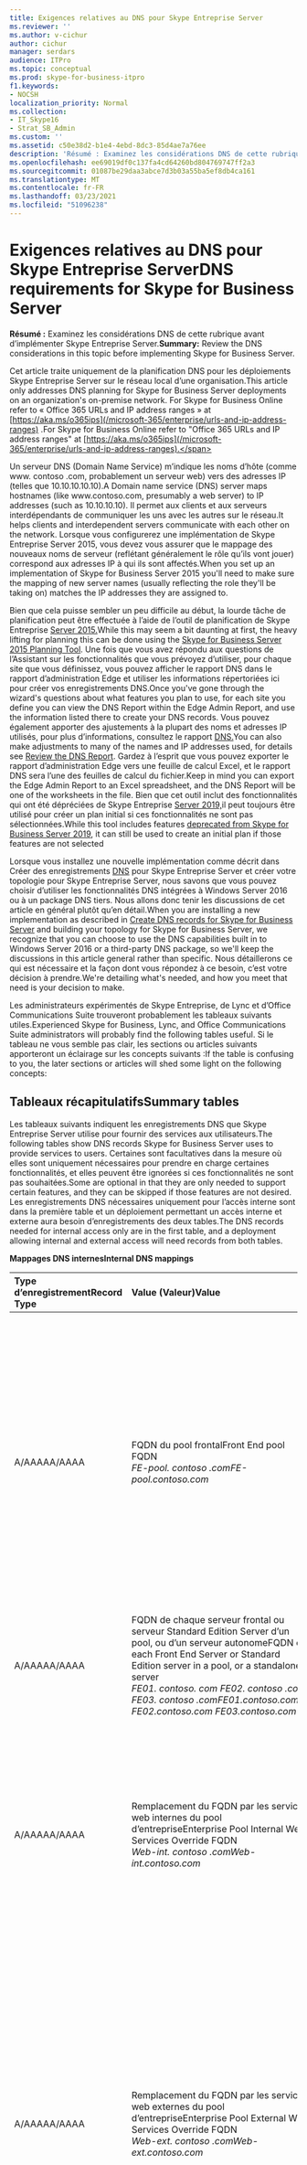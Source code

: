 ```yaml
---
title: Exigences relatives au DNS pour Skype Entreprise Server
ms.reviewer: ''
ms.author: v-cichur
author: cichur
manager: serdars
audience: ITPro
ms.topic: conceptual
ms.prod: skype-for-business-itpro
f1.keywords:
- NOCSH
localization_priority: Normal
ms.collection:
- IT_Skype16
- Strat_SB_Admin
ms.custom: ''
ms.assetid: c50e38d2-b1e4-4ebd-8dc3-85d4ae7a76ee
description: 'Résumé : Examinez les considérations DNS de cette rubrique avant d’implémenter Skype Entreprise Server.'
ms.openlocfilehash: ee69019df0c137fa4cd64260bd804769747ff2a3
ms.sourcegitcommit: 01087be29daa3abce7d3b03a55ba5ef8db4ca161
ms.translationtype: MT
ms.contentlocale: fr-FR
ms.lasthandoff: 03/23/2021
ms.locfileid: "51096238"
---
```

# <a name="dns-requirements-for-skype-for-business-server"></a><span data-ttu-id="bc864-103">Exigences relatives au DNS pour Skype Entreprise Server</span><span class="sxs-lookup"><span data-stu-id="bc864-103">DNS requirements for Skype for Business Server</span></span>

<span data-ttu-id="bc864-104">**Résumé :** Examinez les considérations DNS de cette rubrique avant d’implémenter Skype Entreprise Server.</span><span class="sxs-lookup"><span data-stu-id="bc864-104">**Summary:** Review the DNS considerations in this topic before implementing Skype for Business Server.</span></span>

<span data-ttu-id="bc864-105">Cet article traite uniquement de la planification DNS pour les déploiements Skype Entreprise Server sur le réseau local d’une organisation.</span><span class="sxs-lookup"><span data-stu-id="bc864-105">This article only addresses DNS planning for Skype for Business Server deployments on an organization's on-premise network.</span></span> <span data-ttu-id="bc864-106">For Skype for Business Online refer to « Office 365 URLs and IP address ranges » at [https://aka.ms/o365ips](/microsoft-365/enterprise/urls-and-ip-address-ranges) .</span><span class="sxs-lookup"><span data-stu-id="bc864-106">For Skype for Business Online refer to "Office 365 URLs and IP address ranges" at [https://aka.ms/o365ips](/microsoft-365/enterprise/urls-and-ip-address-ranges).</span></span>

<span data-ttu-id="bc864-107">Un serveur DNS (Domain Name Service) m’indique les noms d’hôte (comme www. <span></span> contoso .com, probablement un serveur web) vers des <span></span> adresses IP (telles que 10.10.10.10.10).</span><span class="sxs-lookup"><span data-stu-id="bc864-107">A Domain name service (DNS) server maps hostnames (like www.<span></span>contoso<span></span>.com, presumably a web server) to IP addresses (such as 10.10.10.10).</span></span> <span data-ttu-id="bc864-108">Il permet aux clients et aux serveurs interdépendants de communiquer les uns avec les autres sur le réseau.</span><span class="sxs-lookup"><span data-stu-id="bc864-108">It helps clients and interdependent servers communicate with each other on the network.</span></span> <span data-ttu-id="bc864-109">Lorsque vous configurerez une implémentation de Skype Entreprise Server 2015, vous devez vous assurer que le mappage des nouveaux noms de serveur (reflétant généralement le rôle qu’ils vont jouer) correspond aux adresses IP à qui ils sont affectés.</span><span class="sxs-lookup"><span data-stu-id="bc864-109">When you set up an implementation of Skype for Business Server 2015 you'll need to make sure the mapping of new server names (usually reflecting the role they'll be taking on) matches the IP addresses they are assigned to.</span></span>

<span data-ttu-id="bc864-110">Bien que cela puisse sembler un peu difficile au début, la lourde tâche de planification peut être effectuée à l’aide de l’outil de planification de Skype Entreprise [Server 2015.](https://www.microsoft.com/download/details.aspx?id=50357)</span><span class="sxs-lookup"><span data-stu-id="bc864-110">While this may seem a bit daunting at first, the heavy lifting for planning this can be done using the [Skype for Business Server 2015 Planning Tool](https://www.microsoft.com/download/details.aspx?id=50357).</span></span> <span data-ttu-id="bc864-111">Une fois que vous avez répondu aux questions de l’Assistant sur les fonctionnalités que vous prévoyez d’utiliser, pour chaque site que vous définissez, vous pouvez afficher le rapport DNS dans le rapport d’administration Edge et utiliser les informations répertoriées ici pour créer vos enregistrements DNS.</span><span class="sxs-lookup"><span data-stu-id="bc864-111">Once you've gone through the wizard's questions about what features you plan to use, for each site you define you can view the DNS Report within the Edge Admin Report, and use the information listed there to create your DNS records.</span></span> <span data-ttu-id="bc864-112">Vous pouvez également apporter des ajustements à la plupart des noms et adresses IP utilisés, pour plus d’informations, consultez le rapport [DNS.](../../management-tools/planning-tool/review-the-administrator-reports.md#DNS_Report)</span><span class="sxs-lookup"><span data-stu-id="bc864-112">You can also make adjustments to many of the names and IP addresses used, for details see [Review the DNS Report](../../management-tools/planning-tool/review-the-administrator-reports.md#DNS_Report).</span></span> <span data-ttu-id="bc864-113">Gardez à l’esprit que vous pouvez exporter le rapport d’administration Edge vers une feuille de calcul Excel, et le rapport DNS sera l’une des feuilles de calcul du fichier.</span><span class="sxs-lookup"><span data-stu-id="bc864-113">Keep in mind you can export the Edge Admin Report to an Excel spreadsheet, and the DNS Report will be one of the worksheets in the file.</span></span> <span data-ttu-id="bc864-114">Bien que cet outil inclut des fonctionnalités qui ont été dépréciées de Skype Entreprise [Server 2019,](../../../SfBServer2019/deprecated.md)il peut toujours être utilisé pour créer un plan initial si ces fonctionnalités ne sont pas sélectionnées.</span><span class="sxs-lookup"><span data-stu-id="bc864-114">While this tool includes features [deprecated from Skype for Business Server 2019](../../../SfBServer2019/deprecated.md), it can still be used to create an initial plan if those features are not selected</span></span>

<span data-ttu-id="bc864-115">Lorsque vous installez une nouvelle implémentation comme décrit dans Créer des enregistrements [DNS](../../deploy/install/create-dns-records.md) pour Skype Entreprise Server et créer votre topologie pour Skype Entreprise Server, nous savons que vous pouvez choisir d’utiliser les fonctionnalités DNS intégrées à Windows Server 2016 ou à un package DNS tiers. Nous allons donc tenir les discussions de cet article en général plutôt qu’en détail.</span><span class="sxs-lookup"><span data-stu-id="bc864-115">When you are installing a new implementation as described in [Create DNS records for Skype for Business Server](../../deploy/install/create-dns-records.md) and building your topology for Skype for Business Server, we recognize that you can choose to use the DNS capabilities built in to Windows Server 2016 or a third-party DNS package, so we'll keep the discussions in this article general rather than specific.</span></span> <span data-ttu-id="bc864-116">Nous détaillerons ce qui est nécessaire et la façon dont vous répondez à ce besoin, c’est votre décision à prendre.</span><span class="sxs-lookup"><span data-stu-id="bc864-116">We're detailing what's needed, and how you meet that need is your decision to make.</span></span>

<span data-ttu-id="bc864-117">Les administrateurs expérimentés de Skype Entreprise, de Lync et d’Office Communications Suite trouveront probablement les tableaux suivants utiles.</span><span class="sxs-lookup"><span data-stu-id="bc864-117">Experienced Skype for Business, Lync, and Office Communications Suite administrators will probably find the following tables useful.</span></span> <span data-ttu-id="bc864-118">Si le tableau ne vous semble pas clair, les sections ou articles suivants apporteront un éclairage sur les concepts suivants :</span><span class="sxs-lookup"><span data-stu-id="bc864-118">If the table is confusing to you, the later sections or articles will shed some light on the following concepts:</span></span>

## <a name="summary-tables"></a><span data-ttu-id="bc864-119">Tableaux récapitulatifs</span><span class="sxs-lookup"><span data-stu-id="bc864-119">Summary tables</span></span>
<span data-ttu-id="bc864-120"><a name="BK_Summary"> </a></span><span class="sxs-lookup"><span data-stu-id="bc864-120"><a name="BK_Summary"> </a></span></span>

<span data-ttu-id="bc864-121">Les tableaux suivants indiquent les enregistrements DNS que Skype Entreprise Server utilise pour fournir des services aux utilisateurs.</span><span class="sxs-lookup"><span data-stu-id="bc864-121">The following tables show DNS records Skype for Business Server uses to provide services to users.</span></span> <span data-ttu-id="bc864-122">Certaines sont facultatives dans la mesure où elles sont uniquement nécessaires pour prendre en charge certaines fonctionnalités, et elles peuvent être ignorées si ces fonctionnalités ne sont pas souhaitées.</span><span class="sxs-lookup"><span data-stu-id="bc864-122">Some are optional in that they are only needed to support certain features, and they can be skipped if those features are not desired.</span></span> <span data-ttu-id="bc864-123">Les enregistrements DNS nécessaires uniquement pour l’accès interne sont dans la première table et un déploiement permettant un accès interne et externe aura besoin d’enregistrements des deux tables.</span><span class="sxs-lookup"><span data-stu-id="bc864-123">The DNS records needed for internal access only are in the first table, and a deployment allowing internal and external access will need records from both tables.</span></span>

<span data-ttu-id="bc864-124">**Mappages DNS internes**</span><span class="sxs-lookup"><span data-stu-id="bc864-124">**Internal DNS mappings**</span></span>

|<span data-ttu-id="bc864-125">Type d’enregistrement</span><span class="sxs-lookup"><span data-stu-id="bc864-125">Record Type</span></span>|<span data-ttu-id="bc864-126">Value (Valeur)</span><span class="sxs-lookup"><span data-stu-id="bc864-126">Value</span></span>|<span data-ttu-id="bc864-127">Résolu en</span><span class="sxs-lookup"><span data-stu-id="bc864-127">Resolves to</span></span>|<span data-ttu-id="bc864-128">Objectif</span><span class="sxs-lookup"><span data-stu-id="bc864-128">Purpose</span></span>|<span data-ttu-id="bc864-129">Obligatoire</span><span class="sxs-lookup"><span data-stu-id="bc864-129">Required</span></span>|
|:-----|:-----|:-----|:-----|:-----|
|<span data-ttu-id="bc864-130">A/AAAA</span><span class="sxs-lookup"><span data-stu-id="bc864-130">A/AAAA</span></span>   |<span data-ttu-id="bc864-131">FQDN du pool frontal</span><span class="sxs-lookup"><span data-stu-id="bc864-131">Front End pool FQDN</span></span>  <br/> <span data-ttu-id="bc864-132">*FE-pool. <span></span> contoso <span></span> .com*</span><span class="sxs-lookup"><span data-stu-id="bc864-132">*FE-pool.<span></span>contoso<span></span>.com*</span></span>   |<span data-ttu-id="bc864-133">Adresses IP du serveur de pool frontal</span><span class="sxs-lookup"><span data-stu-id="bc864-133">Front End pool server IP addresses</span></span>  <br/>  <span data-ttu-id="bc864-134">DNS LB vers *192.168.21.122 192.168.21.123 192.168.21.124*</span><span class="sxs-lookup"><span data-stu-id="bc864-134">DNS LB to *192.168.21.122 192.168.21.123 192.168.21.124*</span></span>   |<span data-ttu-id="bc864-135">Équilibrage de charge DNS des pools frontaux.</span><span class="sxs-lookup"><span data-stu-id="bc864-135">DNS Load Balancing of Front End Pools.</span></span> <span data-ttu-id="bc864-136">Mapp le nom du pool frontal à un ensemble d’adresses IP.</span><span class="sxs-lookup"><span data-stu-id="bc864-136">Maps the Front End pool name to a set of IP addresses.</span></span>  <br/> <span data-ttu-id="bc864-137">Voir [Déploiement de l’équilibrage de charge DNS sur les pools frontaux et les pools directeurs](load-balancing.md#BK_FE_Dir)</span><span class="sxs-lookup"><span data-stu-id="bc864-137">See [Deploying DNS Load Balancing on Front End Pools and Director Pools](load-balancing.md#BK_FE_Dir)</span></span>  |<span data-ttu-id="bc864-138">v</span><span class="sxs-lookup"><span data-stu-id="bc864-138">Y</span></span>   |
|<span data-ttu-id="bc864-139">A/AAAA</span><span class="sxs-lookup"><span data-stu-id="bc864-139">A/AAAA</span></span>   | <span data-ttu-id="bc864-140">FQDN de chaque serveur frontal ou serveur Standard Edition Server d’un pool, ou d’un serveur autonome</span><span class="sxs-lookup"><span data-stu-id="bc864-140">FQDN of each Front End Server or Standard Edition server in a pool, or a standalone server</span></span> <br/>  <span data-ttu-id="bc864-141">*FE01. <span></span> contoso. <span></span> com FE02. <span></span> contoso <span></span> .com FE03. <span></span> contoso <span></span> .com*</span><span class="sxs-lookup"><span data-stu-id="bc864-141">*FE01.<span></span>contoso.<span></span>com FE02.<span></span>contoso<span></span>.com FE03.<span></span>contoso<span></span>.com*</span></span>   |<span data-ttu-id="bc864-142">ADRESSE IP correspondante de chaque serveur</span><span class="sxs-lookup"><span data-stu-id="bc864-142">Corresponding IP of each server</span></span>  <br/> <span data-ttu-id="bc864-143">*192.168.21.122 192.168.21.123 192.168.21.124*</span><span class="sxs-lookup"><span data-stu-id="bc864-143">*192.168.21.122 192.168.21.123 192.168.21.124*</span></span>   |<span data-ttu-id="bc864-144">Mapp le nom du serveur à son adresse IP.</span><span class="sxs-lookup"><span data-stu-id="bc864-144">Maps the server name to its IP address.</span></span>   |<span data-ttu-id="bc864-145">v</span><span class="sxs-lookup"><span data-stu-id="bc864-145">Y</span></span>   |
|<span data-ttu-id="bc864-146">A/AAAA</span><span class="sxs-lookup"><span data-stu-id="bc864-146">A/AAAA</span></span>   |<span data-ttu-id="bc864-147">Remplacement du FQDN par les services web internes du pool d’entreprise</span><span class="sxs-lookup"><span data-stu-id="bc864-147">Enterprise Pool Internal Web Services Override FQDN</span></span>  <br/> <span data-ttu-id="bc864-148">*Web-int. <span></span> contoso <span></span> .com*</span><span class="sxs-lookup"><span data-stu-id="bc864-148">*Web-int.<span></span>contoso<span></span>.com*</span></span>   |<span data-ttu-id="bc864-149">Adresse VIP HLB pour les services web internes du serveur frontal</span><span class="sxs-lookup"><span data-stu-id="bc864-149">HLB VIP for Front End Server Internal Web Services</span></span>  <br/> <span data-ttu-id="bc864-150">*192.168.21.120*</span><span class="sxs-lookup"><span data-stu-id="bc864-150">*192.168.21.120*</span></span>   |<span data-ttu-id="bc864-151">Requis pour activer le trafic web client à serveur, tel que le téléchargement de Skype Entreprise Web App.</span><span class="sxs-lookup"><span data-stu-id="bc864-151">Required to enable client to server web traffic, such as downloading the Skype for Business Web App.</span></span> <span data-ttu-id="bc864-152">Également requis pour les clients mobiles.</span><span class="sxs-lookup"><span data-stu-id="bc864-152">Also required for Mobile clients.</span></span>   |<span data-ttu-id="bc864-153">v</span><span class="sxs-lookup"><span data-stu-id="bc864-153">Y</span></span>   |
|<span data-ttu-id="bc864-154">A/AAAA</span><span class="sxs-lookup"><span data-stu-id="bc864-154">A/AAAA</span></span>   |<span data-ttu-id="bc864-155">Remplacement du FQDN par les services web externes du pool d’entreprise</span><span class="sxs-lookup"><span data-stu-id="bc864-155">Enterprise Pool External Web Services Override FQDN</span></span>  <br/> <span data-ttu-id="bc864-156">*Web-ext. <span></span> contoso <span></span> .com*</span><span class="sxs-lookup"><span data-stu-id="bc864-156">*Web-ext.<span></span>contoso<span></span>.com*</span></span>   |<span data-ttu-id="bc864-157">Adresse VIP HLB pour les services web externes de serveur frontal</span><span class="sxs-lookup"><span data-stu-id="bc864-157">HLB VIP for Front End Server External Web Services</span></span>  <br/><span data-ttu-id="bc864-158">*68.123.56.90*</span><span class="sxs-lookup"><span data-stu-id="bc864-158">*68.123.56.90*</span></span>   |<span data-ttu-id="bc864-159">Requis pour activer le trafic web client à serveur, tel que le téléchargement de Skype Entreprise Web App.</span><span class="sxs-lookup"><span data-stu-id="bc864-159">Required to enable client to server web traffic, such as downloading the Skype for Business Web App.</span></span> <span data-ttu-id="bc864-160">Obligatoire si les clients mobiles résolvent le DNS en interne.</span><span class="sxs-lookup"><span data-stu-id="bc864-160">Required if mobile clients will resolve DNS internally.</span></span> <span data-ttu-id="bc864-161">Peut résoudre en adresse IP de proxy inverse DMZ ou IP Internet.</span><span class="sxs-lookup"><span data-stu-id="bc864-161">Can resolve to DMZ Reverse Proxy IP or Internet IP.</span></span>   ||
|<span data-ttu-id="bc864-162">A/AAAA</span><span class="sxs-lookup"><span data-stu-id="bc864-162">A/AAAA</span></span>   | <span data-ttu-id="bc864-163">Nom de SQL serveur principal</span><span class="sxs-lookup"><span data-stu-id="bc864-163">Back End Server SQL server FQDN</span></span> <br/> <span data-ttu-id="bc864-164">*SQL1. <span></span> contoso <span></span> .com*</span><span class="sxs-lookup"><span data-stu-id="bc864-164">*SQL1.<span></span>contoso<span></span>.com*</span></span>   |<span data-ttu-id="bc864-165">adresse IP du serveur</span><span class="sxs-lookup"><span data-stu-id="bc864-165">server IP address</span></span>  <br/> <span data-ttu-id="bc864-166">*192.168.11.90*</span><span class="sxs-lookup"><span data-stu-id="bc864-166">*192.168.11.90*</span></span>   |<span data-ttu-id="bc864-167">Maps the server name for a back-end SQL server working with the Front End pool to its IP address</span><span class="sxs-lookup"><span data-stu-id="bc864-167">Maps the server name for a back-end SQL server working with the Front End pool to its IP address</span></span>   ||
|<span data-ttu-id="bc864-168">A/AAAA</span><span class="sxs-lookup"><span data-stu-id="bc864-168">A/AAAA</span></span>   |<span data-ttu-id="bc864-169">Nom de SQL serveur miroir principal</span><span class="sxs-lookup"><span data-stu-id="bc864-169">Back End Server Mirror SQL server FQDN</span></span>  <br/> <span data-ttu-id="bc864-170">*SQL2. <span></span> contoso <span></span> .com*</span><span class="sxs-lookup"><span data-stu-id="bc864-170">*SQL2.<span></span>contoso<span></span>.com*</span></span>   |<span data-ttu-id="bc864-171">adresse IP du serveur</span><span class="sxs-lookup"><span data-stu-id="bc864-171">server IP address</span></span>  <br/> <span data-ttu-id="bc864-172">*192.168.11.91*</span><span class="sxs-lookup"><span data-stu-id="bc864-172">*192.168.11.91*</span></span>   |<span data-ttu-id="bc864-173">Maps the server name for a back-end SQL mirror server working with the Front End pool to its IP address</span><span class="sxs-lookup"><span data-stu-id="bc864-173">Maps the server name for a back-end SQL mirror server working with the Front End pool to its IP address</span></span>   ||
|<span data-ttu-id="bc864-174">A/AAAA</span><span class="sxs-lookup"><span data-stu-id="bc864-174">A/AAAA</span></span>   |<span data-ttu-id="bc864-175">FQDN du pool directeur</span><span class="sxs-lookup"><span data-stu-id="bc864-175">Director pool FQDN</span></span>  <br/><span data-ttu-id="bc864-176">**Remarque :** Non applicable lors de l’utilisation d’un serveur directeur autonome</span><span class="sxs-lookup"><span data-stu-id="bc864-176">**Note:** Not applicable when using a standalone Director server</span></span> <br/> <span data-ttu-id="bc864-177">*DirPool. <span></span> contoso <span></span> .com*</span><span class="sxs-lookup"><span data-stu-id="bc864-177">*DirPool.<span></span>contoso<span></span>.com*</span></span>   |<span data-ttu-id="bc864-178">Adresses IP du pool directeur</span><span class="sxs-lookup"><span data-stu-id="bc864-178">Director pool IP addresses</span></span>  <br/> <span data-ttu-id="bc864-179">DNS LB vers *192.168.21.132, 192.168.21.133, 192.168.21.134*</span><span class="sxs-lookup"><span data-stu-id="bc864-179">DNS LB to *192.168.21.132, 192.168.21.133, 192.168.21.134*</span></span>   |<span data-ttu-id="bc864-180">Équilibrage de charge DNS des serveurs du pool directeur.</span><span class="sxs-lookup"><span data-stu-id="bc864-180">DNS load balancing of Director Pool servers.</span></span> <span data-ttu-id="bc864-181">Cartes du nom du pool directeur sur une adresse IP. Voir Déploiement de l’équilibrage de charge [DNS](load-balancing.md#BK_FE_Dir) sur les pools frontaux et les pools directeurs</span><span class="sxs-lookup"><span data-stu-id="bc864-181">Maps the pool name for the Director pool to an IP address, see [Deploying DNS Load Balancing on Front End Pools and Director Pools](load-balancing.md#BK_FE_Dir)</span></span> <br/> <span data-ttu-id="bc864-182">Un directeur peut authentifier un utilisateur et est facultatif.</span><span class="sxs-lookup"><span data-stu-id="bc864-182">A Director can authenticate a user and is optional.</span></span>   ||
|<span data-ttu-id="bc864-183">A/AAAA</span><span class="sxs-lookup"><span data-stu-id="bc864-183">A/AAAA</span></span>   |<span data-ttu-id="bc864-184">FQDN directeur</span><span class="sxs-lookup"><span data-stu-id="bc864-184">Director FQDN</span></span>   |<span data-ttu-id="bc864-185">Adresse IP du serveur de chaque serveur directeur</span><span class="sxs-lookup"><span data-stu-id="bc864-185">Server IP address of each Director server</span></span>   |<span data-ttu-id="bc864-186">Cartes du nom du pool pour le directeur sur une adresse IP. Voir Déploiement de l’équilibrage de charge [DNS](load-balancing.md#BK_FE_Dir) sur les pools frontaux et les pools directeurs</span><span class="sxs-lookup"><span data-stu-id="bc864-186">Maps the pool name for the Director to an IP address, see [Deploying DNS Load Balancing on Front End Pools and Director Pools](load-balancing.md#BK_FE_Dir)</span></span>  ||
|<span data-ttu-id="bc864-187">A/AAAA</span><span class="sxs-lookup"><span data-stu-id="bc864-187">A/AAAA</span></span>   |<span data-ttu-id="bc864-188">FQDN du pool de serveurs de médiation</span><span class="sxs-lookup"><span data-stu-id="bc864-188">Mediation Server pool FQDN</span></span>   |<span data-ttu-id="bc864-189">Adresses IP du pool</span><span class="sxs-lookup"><span data-stu-id="bc864-189">Pool IP addresses</span></span>   |<span data-ttu-id="bc864-190">Le rôle serveur de médiation est facultatif.</span><span class="sxs-lookup"><span data-stu-id="bc864-190">The Mediation Server role is optional.</span></span> <span data-ttu-id="bc864-191">Vous pouvez co-localiser les services fournis par un serveur de médiation vers le serveur frontal ou le pool.</span><span class="sxs-lookup"><span data-stu-id="bc864-191">You can co-locate the services provided by a mediation server to the Front End server or pool.</span></span> <span data-ttu-id="bc864-192">Voir [l’utilisation de l’équilibrage de charge DNS sur les pools de serveurs de médiation](load-balancing.md#BK_Mediation)</span><span class="sxs-lookup"><span data-stu-id="bc864-192">See [Using DNS Load Balancing on Mediation Server Pools](load-balancing.md#BK_Mediation)</span></span>  ||
|<span data-ttu-id="bc864-193">A/AAAA</span><span class="sxs-lookup"><span data-stu-id="bc864-193">A/AAAA</span></span>   |<span data-ttu-id="bc864-194">FQDN du serveur de médiation</span><span class="sxs-lookup"><span data-stu-id="bc864-194">Mediation Server FQDN</span></span>   |<span data-ttu-id="bc864-195">Adresse IP du serveur</span><span class="sxs-lookup"><span data-stu-id="bc864-195">Server IP address</span></span>   |<span data-ttu-id="bc864-196">Vous pouvez co-localiser les services fournis par un serveur de médiation vers le serveur frontal ou le pool.</span><span class="sxs-lookup"><span data-stu-id="bc864-196">You can co-locate the services provided by a mediation server to the Front End server or pool.</span></span> <span data-ttu-id="bc864-197">Voir [l’utilisation de l’équilibrage de charge DNS sur les pools de serveurs de médiation](load-balancing.md#BK_Mediation)</span><span class="sxs-lookup"><span data-stu-id="bc864-197">See [Using DNS Load Balancing on Mediation Server Pools](load-balancing.md#BK_Mediation)</span></span>  ||
|<span data-ttu-id="bc864-198">A/AAAA</span><span class="sxs-lookup"><span data-stu-id="bc864-198">A/AAAA</span></span>   |<span data-ttu-id="bc864-199">FQDN du serveur de conversation permanente</span><span class="sxs-lookup"><span data-stu-id="bc864-199">Persistent Chat Server FQDN</span></span>   |<span data-ttu-id="bc864-200">Adresse IP du serveur de conversation permanente</span><span class="sxs-lookup"><span data-stu-id="bc864-200">Persistent Chat Server IP address</span></span>   |<span data-ttu-id="bc864-201">Un serveur de conversation permanente est requis pour la fonctionnalité de conversation permanente et est autrement facultatif.</span><span class="sxs-lookup"><span data-stu-id="bc864-201">A Persistent Chat server is required for the Persistent Chat feature and is otherwise optional.</span></span>   ||
|<span data-ttu-id="bc864-202">A/AAAA</span><span class="sxs-lookup"><span data-stu-id="bc864-202">A/AAAA</span></span>   |<span data-ttu-id="bc864-203">lyncdiscoverinternal.*\<sipdomain\>*</span><span class="sxs-lookup"><span data-stu-id="bc864-203">lyncdiscoverinternal.*\<sipdomain\>*</span></span> <br/> <span data-ttu-id="bc864-204">lyncdiscoverinternal. *<span></span> contoso <span></span> .com*</span><span class="sxs-lookup"><span data-stu-id="bc864-204">lyncdiscoverinternal.*<span></span>contoso<span></span>.com*</span></span>   |<span data-ttu-id="bc864-205">ADRESSE IP du pool frontal HLB ou adresse IP du directeur</span><span class="sxs-lookup"><span data-stu-id="bc864-205">HLB Front End pool VIP or Director IP</span></span>  <br/>  <span data-ttu-id="bc864-206">192.168.21.121</span><span class="sxs-lookup"><span data-stu-id="bc864-206">192.168.21.121</span></span>  |<span data-ttu-id="bc864-207">Service de découverte automatique1 interne, requis pour la prise en charge de la mobilité.</span><span class="sxs-lookup"><span data-stu-id="bc864-207">Internal AutoDiscover Service1, required for Mobility support.</span></span> <span data-ttu-id="bc864-208">Si le DNS interne est utilisé pour résoudre les appareils mobiles, il doit pointer vers l’adresse IP externe ou l’adresse IP ip DMZ.</span><span class="sxs-lookup"><span data-stu-id="bc864-208">If internal DNS is used to resolve for mobile devices, it should point to the external IP, or DMZ VIP.</span></span>  <br/> <span data-ttu-id="bc864-209">Pour les services Web, nous avons besoin d’un hLB sur le pool frontal, car HTTPS ne peut pas tirer parti du DNS.</span><span class="sxs-lookup"><span data-stu-id="bc864-209">For Web services we require HLB on the Front End pool as HTTPS can't leverage DNS.</span></span> <span data-ttu-id="bc864-210">Dans le cas d’un pool frontal ou d’un pool directeur, cette solution doit être résolue en adresse IP ip principale ou normale pour un serveur Standard Edition Server ou un serveur directeur autonome.</span><span class="sxs-lookup"><span data-stu-id="bc864-210">For Front End pool or Director pool this should resolves to an HLB VIP, or a regular IP for a Standard edition server or a Standalone Director server.</span></span>   |<span data-ttu-id="bc864-211">v</span><span class="sxs-lookup"><span data-stu-id="bc864-211">Y</span></span>   |
|<span data-ttu-id="bc864-212">CNAME</span><span class="sxs-lookup"><span data-stu-id="bc864-212">CNAME</span></span>   |<span data-ttu-id="bc864-213">lyncdiscoverinternal.*\<sipdomain\>*</span><span class="sxs-lookup"><span data-stu-id="bc864-213">lyncdiscoverinternal.*\<sipdomain\>*</span></span> <br/> <span data-ttu-id="bc864-214">lyncdiscoverinternal.</span><span class="sxs-lookup"><span data-stu-id="bc864-214">lyncdiscoverinternal.</span></span> <span data-ttu-id="bc864-215">*<span></span>contoso <span></span> .com*</span><span class="sxs-lookup"><span data-stu-id="bc864-215">*<span></span>contoso<span></span>.com*</span></span>   |<span data-ttu-id="bc864-216">FQDN du pool FE HLB ou FQDN directeur</span><span class="sxs-lookup"><span data-stu-id="bc864-216">HLB FE Pool FQDN or Director FQDN</span></span>  <br/> <span data-ttu-id="bc864-217">Web-int. <span></span> contoso <span></span> .com</span><span class="sxs-lookup"><span data-stu-id="bc864-217">Web-int.<span></span>contoso<span></span>.com</span></span>   |<span data-ttu-id="bc864-218">Service de découverte automatique interne1</span><span class="sxs-lookup"><span data-stu-id="bc864-218">Internal AutoDiscover Service1</span></span> <br/> <span data-ttu-id="bc864-219">Vous pouvez l’implémenter en tant qu’enregistrement CNAME au lieu d’un enregistrement A si vous le souhaitez.</span><span class="sxs-lookup"><span data-stu-id="bc864-219">You can implement this as a CNAME instead of an A record if desired.</span></span>   ||
|<span data-ttu-id="bc864-220">A/AAAA</span><span class="sxs-lookup"><span data-stu-id="bc864-220">A/AAAA</span></span>   |<span data-ttu-id="bc864-221">sip.*\<sipdomain\>*</span><span class="sxs-lookup"><span data-stu-id="bc864-221">sip.*\<sipdomain\>*</span></span> <br/> <span data-ttu-id="bc864-222">sip. *<span></span> contoso <span></span> .com*</span><span class="sxs-lookup"><span data-stu-id="bc864-222">sip.*<span></span>contoso<span></span>.com*</span></span>  |<span data-ttu-id="bc864-223">Adresses IP du serveur de pool frontal (ou à une adresse IP de directeur)</span><span class="sxs-lookup"><span data-stu-id="bc864-223">Front End pool server IP addresses (or to a each Director IP address)</span></span>  <br/>  <span data-ttu-id="bc864-224">DNS LB vers *192.168.21.122 192.168.21.123 192.168.21.124*</span><span class="sxs-lookup"><span data-stu-id="bc864-224">DNS LB to *192.168.21.122 192.168.21.123 192.168.21.124*</span></span>   |<span data-ttu-id="bc864-225">Requis pour la configuration automatique, voir [la walkthrough of Skype for Business clients locating services](../../plan-your-deployment/edge-server-deployments/advanced-edge-server-dns.md#WalkthroughOfSkype)</span><span class="sxs-lookup"><span data-stu-id="bc864-225">Required for automatic configuration, see [Walkthrough of Skype for Business clients locating services](../../plan-your-deployment/edge-server-deployments/advanced-edge-server-dns.md#WalkthroughOfSkype)</span></span> <br/> <span data-ttu-id="bc864-226">Enregistrement ou enregistrement pointant vers les serveurs du pool frontal ou les serveurs directeurs sur le réseau interne, ou le service Edge d’accès lorsque le client est externe</span><span class="sxs-lookup"><span data-stu-id="bc864-226">A record or records pointing to the Front End pool servers or Director servers on the internal network, or the Access Edge service when the client is external</span></span>   |<span data-ttu-id="bc864-227">&#x2777;</span><span class="sxs-lookup"><span data-stu-id="bc864-227">&#x2777;</span></span>  |
|<span data-ttu-id="bc864-228">A/AAAA</span><span class="sxs-lookup"><span data-stu-id="bc864-228">A/AAAA</span></span>   |<span data-ttu-id="bc864-229">ucupdates-r2.*\<sipdomain\>*</span><span class="sxs-lookup"><span data-stu-id="bc864-229">ucupdates-r2.*\<sipdomain\>*</span></span> <br/> <span data-ttu-id="bc864-230">ucupdates-r2. *<span></span> contoso <span></span> .com*</span><span class="sxs-lookup"><span data-stu-id="bc864-230">ucupdates-r2.*<span></span>contoso<span></span>.com*</span></span>  |<span data-ttu-id="bc864-231">ADRESSE IP hLB FE Pool VIP ou HLB du pool directeur ou SE/Director Server</span><span class="sxs-lookup"><span data-stu-id="bc864-231">HLB FE Pool VIP Or Director Pool HLB VIP , or SE/Director Server IP</span></span>  <br/>  <span data-ttu-id="bc864-232">192.168.21.121</span><span class="sxs-lookup"><span data-stu-id="bc864-232">192.168.21.121</span></span>  |<span data-ttu-id="bc864-233">Le déploiement de cet enregistrement est facultatif &#x2778;</span><span class="sxs-lookup"><span data-stu-id="bc864-233">Deploying this record is optional &#x2778;</span></span>  ||
|<span data-ttu-id="bc864-234">SRV</span><span class="sxs-lookup"><span data-stu-id="bc864-234">SRV</span></span>   |<span data-ttu-id="bc864-235">\_sipinternaltls. \_ tcp.*\<sipdomain\>*</span><span class="sxs-lookup"><span data-stu-id="bc864-235">\_sipinternaltls.\_tcp.*\<sipdomain\>*</span></span> <br/><span data-ttu-id="bc864-236">Port 5061</span><span class="sxs-lookup"><span data-stu-id="bc864-236">Port 5061</span></span> <br/><span data-ttu-id="bc864-237">\_sipinternaltls. \_ tcp. *<span></span> contoso <span></span> .com*</span><span class="sxs-lookup"><span data-stu-id="bc864-237">\_sipinternaltls.\_tcp.*<span></span>contoso<span></span>.com*</span></span> <br/><span data-ttu-id="bc864-238">Port 5061</span><span class="sxs-lookup"><span data-stu-id="bc864-238">Port 5061</span></span>  |<span data-ttu-id="bc864-239">FQDN du pool frontal</span><span class="sxs-lookup"><span data-stu-id="bc864-239">Front End pool FQDN</span></span>  <br/><span data-ttu-id="bc864-240">*FE-Pool. <span></span> contoso <span></span> .com*</span><span class="sxs-lookup"><span data-stu-id="bc864-240">*FE-Pool.<span></span>contoso<span></span>.com*</span></span>  |<span data-ttu-id="bc864-241">Active la authentification automatique de l’utilisateur interne 1 vers le serveur frontal/pool ou le serveur/pool SE qui authentifier et redirige les demandes de client pour la signature.</span><span class="sxs-lookup"><span data-stu-id="bc864-241">Enables Internal user automatic sign-in 1 to the Front End server/pool or SE server/pool that authenticates and redirects client requests for sign-in.</span></span>  |<span data-ttu-id="bc864-242">&#x2777;</span><span class="sxs-lookup"><span data-stu-id="bc864-242">&#x2777;</span></span> |
|<span data-ttu-id="bc864-243">A/AAAA</span><span class="sxs-lookup"><span data-stu-id="bc864-243">A/AAAA</span></span> |<span data-ttu-id="bc864-244">sipinternal.*\<sipdomain\>*</span><span class="sxs-lookup"><span data-stu-id="bc864-244">sipinternal.*\<sipdomain\>*</span></span> <br/><span data-ttu-id="bc864-245">sipinternal. <span></span> *contoso <span></span> .com*</span><span class="sxs-lookup"><span data-stu-id="bc864-245">sipinternal.<span></span>*contoso<span></span>.com*</span></span>  |<span data-ttu-id="bc864-246">FQDN du pool frontal</span><span class="sxs-lookup"><span data-stu-id="bc864-246">Front End pool FQDN</span></span>  <br/><span data-ttu-id="bc864-247">_FE-Pool. <span></span> contoso <span></span> .com_</span><span class="sxs-lookup"><span data-stu-id="bc864-247">_FE-Pool.<span></span>contoso<span></span>.com_</span></span>  |<span data-ttu-id="bc864-248">Accès des utilisateurs &#x2776;</span><span class="sxs-lookup"><span data-stu-id="bc864-248">Internal user access &#x2776;</span></span>  |<span data-ttu-id="bc864-249">&#x2777;</span><span class="sxs-lookup"><span data-stu-id="bc864-249">&#x2777;</span></span>  |
|<span data-ttu-id="bc864-250">SRV</span><span class="sxs-lookup"><span data-stu-id="bc864-250">SRV</span></span>   | <span data-ttu-id="bc864-251">\_ntp. \_ udp.*\<sipdomain\>*</span><span class="sxs-lookup"><span data-stu-id="bc864-251">\_ntp.\_udp.*\<sipdomain\>*</span></span> <br/> <span data-ttu-id="bc864-252">\_ntp. \_ udp. <span></span> *contoso <span></span> .com*</span><span class="sxs-lookup"><span data-stu-id="bc864-252">\_ntp.\_udp.<span></span>*contoso<span></span>.com*</span></span>  |<span data-ttu-id="bc864-253">TimeServer FQDN</span><span class="sxs-lookup"><span data-stu-id="bc864-253">TimeServer FQDN</span></span>  <br/> <span data-ttu-id="bc864-254">north-america.pool.ntp.org</span><span class="sxs-lookup"><span data-stu-id="bc864-254">north-america.pool.ntp.org</span></span>   |<span data-ttu-id="bc864-255">Source NTP requise pour les appareils Lync Phone Edition</span><span class="sxs-lookup"><span data-stu-id="bc864-255">NTP source required for Lync Phone Edition devices</span></span>   |<span data-ttu-id="bc864-256">Cela est nécessaire pour prendre en charge les combinés de bureau.</span><span class="sxs-lookup"><span data-stu-id="bc864-256">This is required to support desktop handsets.</span></span>   |
|<span data-ttu-id="bc864-257">SRV</span><span class="sxs-lookup"><span data-stu-id="bc864-257">SRV</span></span>   |<span data-ttu-id="bc864-258">\_sipfederationtls. \_ tcp.*\<sipdomain\>*</span><span class="sxs-lookup"><span data-stu-id="bc864-258">\_sipfederationtls.\_tcp.*\<sipdomain\>*</span></span> <br/><span data-ttu-id="bc864-259">\_sipfederationtls. \_ tcp. <span></span> *contoso <span></span> .com*</span><span class="sxs-lookup"><span data-stu-id="bc864-259">\_sipfederationtls.\_tcp.<span></span>*contoso<span></span>.com*</span></span>  | <span data-ttu-id="bc864-260">FQDN du service Edge d’accès</span><span class="sxs-lookup"><span data-stu-id="bc864-260">Access Edge service FQDN</span></span> <br/> <span data-ttu-id="bc864-261">EdgePool-int. <span></span> *contoso <span></span> .com*</span><span class="sxs-lookup"><span data-stu-id="bc864-261">EdgePool-int.<span></span>*contoso<span></span>.com*</span></span>  |<span data-ttu-id="bc864-262">Créez un enregistrement SRV pour chaque domaine SIP qui possède des clients IOS ou Windows Phone Mobile.</span><span class="sxs-lookup"><span data-stu-id="bc864-262">Create one SRV record for each SIP domain that has IOS or Windows phone Mobile clients.</span></span>   |<span data-ttu-id="bc864-263">Prise en charge du client mobile</span><span class="sxs-lookup"><span data-stu-id="bc864-263">For Mobile client support</span></span>   |
|<span data-ttu-id="bc864-264">A/AAAA</span><span class="sxs-lookup"><span data-stu-id="bc864-264">A/AAAA</span></span>   |<span data-ttu-id="bc864-265">URL d’administration</span><span class="sxs-lookup"><span data-stu-id="bc864-265">admin URL</span></span>  <br/><span data-ttu-id="bc864-266">*Web-int. <span></span> contoso <span></span> .com*</span><span class="sxs-lookup"><span data-stu-id="bc864-266">*Web-int.<span></span>contoso<span></span>.com*</span></span>  |<span data-ttu-id="bc864-267">HLB FE Pool VIP</span><span class="sxs-lookup"><span data-stu-id="bc864-267">HLB FE Pool VIP</span></span>  <br/> <span data-ttu-id="bc864-268">192.168.21.121</span><span class="sxs-lookup"><span data-stu-id="bc864-268">192.168.21.121</span></span>   |<span data-ttu-id="bc864-269">Panneau de contrôle Skype Entreprise Server, voir [URL simples](dns.md#BK_Simple)</span><span class="sxs-lookup"><span data-stu-id="bc864-269">Skype for Business Server Control Panel, see [Simple URLs](dns.md#BK_Simple)</span></span>  ||
|<span data-ttu-id="bc864-270">A/AAAA</span><span class="sxs-lookup"><span data-stu-id="bc864-270">A/AAAA</span></span>   |<span data-ttu-id="bc864-271">URL de réunion</span><span class="sxs-lookup"><span data-stu-id="bc864-271">meet URL</span></span>  <br/><span data-ttu-id="bc864-272">*Web-int. <span></span> contoso <span></span> .com*</span><span class="sxs-lookup"><span data-stu-id="bc864-272">*Web-int.<span></span>contoso<span></span>.com*</span></span>  |<span data-ttu-id="bc864-273">HLB FE Pool VIP</span><span class="sxs-lookup"><span data-stu-id="bc864-273">HLB FE Pool VIP</span></span>  <br/> <span data-ttu-id="bc864-274">192.168.21.121</span><span class="sxs-lookup"><span data-stu-id="bc864-274">192.168.21.121</span></span>   |<span data-ttu-id="bc864-275">Réunions en ligne, voir [URL simples](dns.md#BK_Simple)</span><span class="sxs-lookup"><span data-stu-id="bc864-275">Online meetings, see [Simple URLs](dns.md#BK_Simple)</span></span>  ||
|<span data-ttu-id="bc864-276">A/AAAA</span><span class="sxs-lookup"><span data-stu-id="bc864-276">A/AAAA</span></span>   |<span data-ttu-id="bc864-277">URL de connexion</span><span class="sxs-lookup"><span data-stu-id="bc864-277">dial-in URL</span></span>  <br/><span data-ttu-id="bc864-278">*Web-int. <span></span> contoso <span></span> .com*</span><span class="sxs-lookup"><span data-stu-id="bc864-278">*Web-int.<span></span>contoso<span></span>.com*</span></span>  |<span data-ttu-id="bc864-279">HLB FE Pool VIP</span><span class="sxs-lookup"><span data-stu-id="bc864-279">HLB FE Pool VIP</span></span>  <br/> <span data-ttu-id="bc864-280">192.168.21.121</span><span class="sxs-lookup"><span data-stu-id="bc864-280">192.168.21.121</span></span>   |<span data-ttu-id="bc864-281">Conférence rendez-vous, voir [URL simples](dns.md#BK_Simple)</span><span class="sxs-lookup"><span data-stu-id="bc864-281">Dial-in conferencing, see [Simple URLs](dns.md#BK_Simple)</span></span>  ||
|<span data-ttu-id="bc864-282">A/AAAA</span><span class="sxs-lookup"><span data-stu-id="bc864-282">A/AAAA</span></span>   |<span data-ttu-id="bc864-283">FQDN des services web internes</span><span class="sxs-lookup"><span data-stu-id="bc864-283">internal Web Services FQDN</span></span>  <br/><span data-ttu-id="bc864-284">*Web-int. <span></span> contoso <span></span> .com*</span><span class="sxs-lookup"><span data-stu-id="bc864-284">*Web-int.<span></span>contoso<span></span>.com*</span></span>  |<span data-ttu-id="bc864-285">HLB FE Pool VIP</span><span class="sxs-lookup"><span data-stu-id="bc864-285">HLB FE Pool VIP</span></span>  <br/> <span data-ttu-id="bc864-286">192.168.21.121</span><span class="sxs-lookup"><span data-stu-id="bc864-286">192.168.21.121</span></span>   |<span data-ttu-id="bc864-287">Service Web Skype Entreprise utilisé par Skype Entreprise Web App</span><span class="sxs-lookup"><span data-stu-id="bc864-287">Skype for Business Web Service used by Skype for Business Web App</span></span>   ||
|<span data-ttu-id="bc864-288">A/AAAA</span><span class="sxs-lookup"><span data-stu-id="bc864-288">A/AAAA</span></span>   |<span data-ttu-id="bc864-289">Office Web Apps Server pool FQDN</span><span class="sxs-lookup"><span data-stu-id="bc864-289">Office Web Apps Server pool FQDN</span></span>  <br/> <span data-ttu-id="bc864-290">OWA. <span></span> contoso <span></span> .com</span><span class="sxs-lookup"><span data-stu-id="bc864-290">OWA.<span></span>contoso<span></span>.com</span></span>   | <span data-ttu-id="bc864-291">Adresse IP ip du pool Office Web Apps Server</span><span class="sxs-lookup"><span data-stu-id="bc864-291">Office Web Apps Server pool VIP address</span></span> <br/> <span data-ttu-id="bc864-292">192.168.1.5</span><span class="sxs-lookup"><span data-stu-id="bc864-292">192.168.1.5</span></span>   |<span data-ttu-id="bc864-293">Définit le nom de pool du pool Office Web Apps Server</span><span class="sxs-lookup"><span data-stu-id="bc864-293">Defines the Office Web Apps Server pool FQDN</span></span>   ||
|<span data-ttu-id="bc864-294">A/AAAA</span><span class="sxs-lookup"><span data-stu-id="bc864-294">A/AAAA</span></span>   | <span data-ttu-id="bc864-295">FQDN web interne</span><span class="sxs-lookup"><span data-stu-id="bc864-295">Internal Web FQDN</span></span> <br/> <span data-ttu-id="bc864-296">Web-int. <span></span> contoso <span></span> .com</span><span class="sxs-lookup"><span data-stu-id="bc864-296">Web-int.<span></span>contoso<span></span>.com</span></span>   | <span data-ttu-id="bc864-297">Adresse IP ip du pool frontal</span><span class="sxs-lookup"><span data-stu-id="bc864-297">Front End pool VIP address</span></span> <br/> <span data-ttu-id="bc864-298">192.168.21.121</span><span class="sxs-lookup"><span data-stu-id="bc864-298">192.168.21.121</span></span>   |<span data-ttu-id="bc864-299">Définit le FQDN web interne utilisé par Skype Entreprise Web App</span><span class="sxs-lookup"><span data-stu-id="bc864-299">Defines the Internal Web FQDN used by Skype for Business Web App</span></span>  <br/> <span data-ttu-id="bc864-300">Si vous utilisez l’équilibrage de charge DNS sur ce pool, votre pool frontal et votre batterie de serveurs web internes ne peuvent pas avoir le même nom de groupe.</span><span class="sxs-lookup"><span data-stu-id="bc864-300">If you are using DNS load balancing on this pool, your Front End pool and internal web farm cannot have the same FQDN.</span></span>   ||

<span data-ttu-id="bc864-301">&#x2776; utilisé par un client pour découvrir le serveur frontal ou le pool frontal, et être authentifié et signé en tant qu’utilisateur.</span><span class="sxs-lookup"><span data-stu-id="bc864-301">&#x2776; Used by a client to discover the Front End Server or Front End pool, and be authenticated and signed in as a user.</span></span> <span data-ttu-id="bc864-302">Pour plus d’informations à ce sujet, vous pouvez vous trouver dans [la walkthrough of Skype for Business clients locating services](../../plan-your-deployment/edge-server-deployments/advanced-edge-server-dns.md#WalkthroughOfSkype).</span><span class="sxs-lookup"><span data-stu-id="bc864-302">More detail on this is in [Walkthrough of Skype for Business clients locating services](../../plan-your-deployment/edge-server-deployments/advanced-edge-server-dns.md#WalkthroughOfSkype).</span></span>

<span data-ttu-id="bc864-303">&#x2777; uniquement pour prendre en charge les clients hérités antérieurs à Lync 2013 et les combinés de bureau.</span><span class="sxs-lookup"><span data-stu-id="bc864-303">&#x2777; This is only required to support legacy clients prior to Lync 2013, and desktop handsets.</span></span>

<span data-ttu-id="bc864-304">&#x2778; Dans le cas où un périphérique de communications unifiées est allumé, mais qu’un utilisateur ne s’y est jamais connecté, l’enregistrement A permet à l’appareil de découvrir le serveur hébergeant le service Web de mise à jour des périphériques et d’obtenir des mises à jour.</span><span class="sxs-lookup"><span data-stu-id="bc864-304">&#x2778; In the situation where a Unified Communications device is turned on, but a user has never logged into the device, the A record allows the device to discover the server hosting Device Update Web service and obtain updates.</span></span> <span data-ttu-id="bc864-305">Les périphériques peuvent autrement se procurer ces informations via une mise en service de la bande entrante la première fois qu’un utilisateur se connecte.</span><span class="sxs-lookup"><span data-stu-id="bc864-305">Otherwise, devices obtain the server information though in-band provisioning the first time a user logs in.</span></span>

<span data-ttu-id="bc864-306">Le diagramme suivant montre un exemple qui inclut les enregistrements DNS internes et externes, ainsi que la plupart des enregistrements affichés dans les tableaux environnants :</span><span class="sxs-lookup"><span data-stu-id="bc864-306">The following diagram shows an example that includes both internal and external DNS records, and many of the records shown in the surrounding tables:</span></span>

<span data-ttu-id="bc864-307">**Diagramme réseau Edge utilisant des adresses IPv4 publiques**</span><span class="sxs-lookup"><span data-stu-id="bc864-307">**Edge network diagram using Public IPv4 addresses**</span></span>

![exemple de diagramme réseau DNS](../../media/2cc9546e-5560-4d95-8fe4-65a792a0e9c3.png)

<span data-ttu-id="bc864-309">**Mappages DNS de réseau de périmètre (interfaces internes et externes)**</span><span class="sxs-lookup"><span data-stu-id="bc864-309">**Perimeter network DNS mappings (both internal and external interfaces)**</span></span>

|<span data-ttu-id="bc864-310">Type d’enregistrement</span><span class="sxs-lookup"><span data-stu-id="bc864-310">Record Type</span></span>|<span data-ttu-id="bc864-311">Value (Valeur)</span><span class="sxs-lookup"><span data-stu-id="bc864-311">Value</span></span>|<span data-ttu-id="bc864-312">Résolu en</span><span class="sxs-lookup"><span data-stu-id="bc864-312">Resolves to</span></span>|<span data-ttu-id="bc864-313">Objectif</span><span class="sxs-lookup"><span data-stu-id="bc864-313">Purpose</span></span>|<span data-ttu-id="bc864-314">Obligatoire</span><span class="sxs-lookup"><span data-stu-id="bc864-314">Required</span></span>|
|:--- |:--- |:--- |:--- |:--- |
|<span data-ttu-id="bc864-315">A/AAAA</span><span class="sxs-lookup"><span data-stu-id="bc864-315">A/AAAA</span></span>   |<span data-ttu-id="bc864-316">FQDN du pool edge interne</span><span class="sxs-lookup"><span data-stu-id="bc864-316">Internal Edge pool FQDN</span></span>  <br/><span data-ttu-id="bc864-317">*EdgePool-int. <span></span> contoso <span></span> .com*</span><span class="sxs-lookup"><span data-stu-id="bc864-317">*EdgePool-int.<span></span>contoso<span></span>.com*</span></span>  |<span data-ttu-id="bc864-318">Adresses IP du pool edge côté interne</span><span class="sxs-lookup"><span data-stu-id="bc864-318">Internal-facing Edge pool IP addresses</span></span>  <br/> <span data-ttu-id="bc864-319">172.25.33.10, 172.25.33.11</span><span class="sxs-lookup"><span data-stu-id="bc864-319">172.25.33.10, 172.25.33.11</span></span>   |<span data-ttu-id="bc864-320">Adresses IP de l’interface interne du pool Edge consolidé</span><span class="sxs-lookup"><span data-stu-id="bc864-320">Consolidated Edge Pool internal interface IP Addresses</span></span>   |<span data-ttu-id="bc864-321">v</span><span class="sxs-lookup"><span data-stu-id="bc864-321">Y</span></span>   |
|<span data-ttu-id="bc864-322">A/AAAA</span><span class="sxs-lookup"><span data-stu-id="bc864-322">A/AAAA</span></span>   |<span data-ttu-id="bc864-323">FQDN du serveur Edge</span><span class="sxs-lookup"><span data-stu-id="bc864-323">Edge Server FQDN</span></span>  <br/><span data-ttu-id="bc864-324">*Cons-1. <span></span> contoso <span></span> .com*</span><span class="sxs-lookup"><span data-stu-id="bc864-324">*Cons-1.<span></span>contoso<span></span>.com*</span></span>  |<span data-ttu-id="bc864-325">Adresse IP du serveur interne pour un serveur dans le pool de serveurs Edge</span><span class="sxs-lookup"><span data-stu-id="bc864-325">Internal-facing server IP for a server in the Edge pool</span></span>  <br/> <span data-ttu-id="bc864-326">172.25.33.10</span><span class="sxs-lookup"><span data-stu-id="bc864-326">172.25.33.10</span></span>   |<span data-ttu-id="bc864-327">Créez un enregistrement pour chaque serveur du pool avec le FQDN du serveur pointant vers son adresse IP de nœud de serveur interne dans le pool. Consultez l’équilibrage de charge [DNS](load-balancing.md#BK_Edge)sur les pools de serveurs Edge.</span><span class="sxs-lookup"><span data-stu-id="bc864-327">Create a record for each server in the pool with the server FQDN pointing to its internal server node IP in the pool, see [DNS Load Balancing on Edge Server Pools](load-balancing.md#BK_Edge).</span></span>   |<span data-ttu-id="bc864-328">v</span><span class="sxs-lookup"><span data-stu-id="bc864-328">Y</span></span>   |
|<span data-ttu-id="bc864-329">A/AAAA</span><span class="sxs-lookup"><span data-stu-id="bc864-329">A/AAAA</span></span>   |<span data-ttu-id="bc864-330">FQDN du pool de services Edge d’accès</span><span class="sxs-lookup"><span data-stu-id="bc864-330">Access Edge service Pool FQDN</span></span>  <br/><span data-ttu-id="bc864-331">*Access1. <span></span> contoso <span></span> .com*</span><span class="sxs-lookup"><span data-stu-id="bc864-331">*Access1.<span></span>contoso<span></span>.com*</span></span>  |<span data-ttu-id="bc864-332">Adresses IP externes du pool de services Edge d’accès</span><span class="sxs-lookup"><span data-stu-id="bc864-332">Access Edge service Pool external IP addresses</span></span>  <br/> <span data-ttu-id="bc864-333">131.107.16.10, 131.107.16.11</span><span class="sxs-lookup"><span data-stu-id="bc864-333">131.107.16.10, 131.107.16.11</span></span>   |<span data-ttu-id="bc864-334">Le service Edge d’accès fournit un point de connexion unique sécurisé qui est utilisé pour le trafic SIP (Session Initiation Protocol) à la fois sortant et entrant.</span><span class="sxs-lookup"><span data-stu-id="bc864-334">The Access Edge service provides a single, trusted connection point for both outbound and inbound Session Initiation Protocol (SIP) traffic.</span></span>   |<span data-ttu-id="bc864-335">v</span><span class="sxs-lookup"><span data-stu-id="bc864-335">Y</span></span>   |
|<span data-ttu-id="bc864-336">A/AAAA</span><span class="sxs-lookup"><span data-stu-id="bc864-336">A/AAAA</span></span>   |<span data-ttu-id="bc864-337">FQDN du pool de services Edge de conférence web</span><span class="sxs-lookup"><span data-stu-id="bc864-337">Web Conferencing Edge service Pool FQDN</span></span>  <br/><span data-ttu-id="bc864-338">*Webcon1. <span></span> contoso <span></span> .com*</span><span class="sxs-lookup"><span data-stu-id="bc864-338">*Webcon1.<span></span>contoso<span></span>.com*</span></span>  |<span data-ttu-id="bc864-339">Adresses IP externes du service Edge de conférence web</span><span class="sxs-lookup"><span data-stu-id="bc864-339">Web Conferencing Edge service external IP addresses</span></span>  <br/> <span data-ttu-id="bc864-340">131.107.16.90, 131.107.16.91</span><span class="sxs-lookup"><span data-stu-id="bc864-340">131.107.16.90, 131.107.16.91</span></span>   |<span data-ttu-id="bc864-341">Le service Edge de conférence web permet aux utilisateurs externes de participer à des réunions hébergées sur votre environnement Skype Entreprise Server interne.</span><span class="sxs-lookup"><span data-stu-id="bc864-341">The Web Conferencing Edge service enables external users to join meetings that are hosted on your internal Skype for Business Server environment.</span></span>   |<span data-ttu-id="bc864-342">v</span><span class="sxs-lookup"><span data-stu-id="bc864-342">Y</span></span>   |
|<span data-ttu-id="bc864-343">A/AAAA</span><span class="sxs-lookup"><span data-stu-id="bc864-343">A/AAAA</span></span>   |<span data-ttu-id="bc864-344">*av.\<sip-domain\>*</span><span class="sxs-lookup"><span data-stu-id="bc864-344">*av.\<sip-domain\>*</span></span> <span data-ttu-id="bc864-345">Nom de domaine complet du pool</span><span class="sxs-lookup"><span data-stu-id="bc864-345">Pool FQDN</span></span> <br/><span data-ttu-id="bc864-346">*AV1. <span></span> contoso <span></span> .com*</span><span class="sxs-lookup"><span data-stu-id="bc864-346">*AV1.<span></span>contoso<span></span>.com*</span></span>  |<span data-ttu-id="bc864-347">Adresses IP externes edge A/V</span><span class="sxs-lookup"><span data-stu-id="bc864-347">A/V Edge external IP addresses</span></span>  <br/> <span data-ttu-id="bc864-348">131.107.16.170, 131.107.16.171</span><span class="sxs-lookup"><span data-stu-id="bc864-348">131.107.16.170, 131.107.16.171</span></span>   |<span data-ttu-id="bc864-349">Le service Edge A/V met l’audio, la vidéo, le partage d’application et le transfert de fichiers à la disposition des utilisateurs externes.</span><span class="sxs-lookup"><span data-stu-id="bc864-349">The A/V Edge service makes audio, video, application sharing and file transfer available to external users.</span></span>   |<span data-ttu-id="bc864-350">v</span><span class="sxs-lookup"><span data-stu-id="bc864-350">Y</span></span>   |
|<span data-ttu-id="bc864-351">CNAME</span><span class="sxs-lookup"><span data-stu-id="bc864-351">CNAME</span></span>   |<span data-ttu-id="bc864-352">sip.*\<sipdomain\>*</span><span class="sxs-lookup"><span data-stu-id="bc864-352">sip.*\<sipdomain\>*</span></span> <br/> <span data-ttu-id="bc864-353">sip. *<span></span> contoso <span></span> .com*</span><span class="sxs-lookup"><span data-stu-id="bc864-353">sip.*<span></span>contoso<span></span>.com*</span></span>  |<span data-ttu-id="bc864-354">FQDN du pool edge d’accès externe</span><span class="sxs-lookup"><span data-stu-id="bc864-354">External Access Edge Pool FQDN</span></span>  <br/><span data-ttu-id="bc864-355">*Access1. <span></span> contoso <span></span> .com*</span><span class="sxs-lookup"><span data-stu-id="bc864-355">*Access1.<span></span>contoso<span></span>.com*</span></span>  |<span data-ttu-id="bc864-356">Localise le pool de serveurs Edge.</span><span class="sxs-lookup"><span data-stu-id="bc864-356">Locates the Edge Server pool .</span></span> <span data-ttu-id="bc864-357">Voir [la walkthrough of Skype for Business clients locating services](../../plan-your-deployment/edge-server-deployments/advanced-edge-server-dns.md#WalkthroughOfSkype)</span><span class="sxs-lookup"><span data-stu-id="bc864-357">See [Walkthrough of Skype for Business clients locating services](../../plan-your-deployment/edge-server-deployments/advanced-edge-server-dns.md#WalkthroughOfSkype)</span></span>  |<span data-ttu-id="bc864-358">v</span><span class="sxs-lookup"><span data-stu-id="bc864-358">Y</span></span>   |
|<span data-ttu-id="bc864-359">SRV</span><span class="sxs-lookup"><span data-stu-id="bc864-359">SRV</span></span>   |<span data-ttu-id="bc864-360">\_sip. \_ tls.*\<sipdomain\>*</span><span class="sxs-lookup"><span data-stu-id="bc864-360">\_sip.\_tls.*\<sipdomain\>*</span></span> <br/><span data-ttu-id="bc864-361">\_sip. \_ tls. <span></span> *contoso <span></span> .com*</span><span class="sxs-lookup"><span data-stu-id="bc864-361">\_sip.\_tls.<span></span>*contoso<span></span>.com*</span></span>  |<span data-ttu-id="bc864-362">FQDN du edge d’accès externe</span><span class="sxs-lookup"><span data-stu-id="bc864-362">External Access Edge FQDN</span></span>  <br/><span data-ttu-id="bc864-363">_Access1. <span></span> contoso <span></span> .com_</span><span class="sxs-lookup"><span data-stu-id="bc864-363">_Access1.<span></span>contoso<span></span>.com_</span></span>  |<span data-ttu-id="bc864-364">Utilisé pour l’accès des utilisateurs externes.</span><span class="sxs-lookup"><span data-stu-id="bc864-364">Used for external user access.</span></span> <span data-ttu-id="bc864-365">Voir [la walkthrough of Skype for Business clients locating services](../../plan-your-deployment/edge-server-deployments/advanced-edge-server-dns.md#WalkthroughOfSkype)</span><span class="sxs-lookup"><span data-stu-id="bc864-365">See [Walkthrough of Skype for Business clients locating services](../../plan-your-deployment/edge-server-deployments/advanced-edge-server-dns.md#WalkthroughOfSkype)</span></span>  |<span data-ttu-id="bc864-366">v</span><span class="sxs-lookup"><span data-stu-id="bc864-366">Y</span></span>   |
|<span data-ttu-id="bc864-367">SRV</span><span class="sxs-lookup"><span data-stu-id="bc864-367">SRV</span></span>   |<span data-ttu-id="bc864-368">\_sipfederationtls. \_ tcp.*\<sipdomain\>*</span><span class="sxs-lookup"><span data-stu-id="bc864-368">\_sipfederationtls.\_tcp.*\<sipdomain\>*</span></span> <br/><span data-ttu-id="bc864-369">\_sipfederationtls. \_ tcp. <span></span> *contoso <span></span> .com*</span><span class="sxs-lookup"><span data-stu-id="bc864-369">\_sipfederationtls.\_tcp.<span></span>*contoso<span></span>.com*</span></span>  |<span data-ttu-id="bc864-370">FQDN du edge d’accès externe</span><span class="sxs-lookup"><span data-stu-id="bc864-370">External Access Edge FQDN</span></span>  <br/><span data-ttu-id="bc864-371">*Access1. <span></span> contoso <span></span> .com*</span><span class="sxs-lookup"><span data-stu-id="bc864-371">*Access1.<span></span>contoso<span></span>.com*</span></span>  |<span data-ttu-id="bc864-372">Utilisé pour la fédération et la connectivité DE MESSAGERIE INSTANTANÉE publique</span><span class="sxs-lookup"><span data-stu-id="bc864-372">Used for Federation and public IM connectivity</span></span>   |<span data-ttu-id="bc864-373">&#x2776;</span><span class="sxs-lookup"><span data-stu-id="bc864-373">&#x2776;</span></span>  |
|<span data-ttu-id="bc864-374">SRV</span><span class="sxs-lookup"><span data-stu-id="bc864-374">SRV</span></span>   |<span data-ttu-id="bc864-375">\_xmpp-server. \_ tcp. *<sipdomain \>*</span><span class="sxs-lookup"><span data-stu-id="bc864-375">\_xmpp-server.\_tcp.*<sipdomain\>*</span></span> <br/><span data-ttu-id="bc864-376">\_xmpp-server. \_ tcp. *<span></span> contoso <span></span> .com*</span><span class="sxs-lookup"><span data-stu-id="bc864-376">\_xmpp-server.\_tcp.*<span></span>contoso<span></span>.com*</span></span>  |<span data-ttu-id="bc864-377">FQDN du edge d’accès externe</span><span class="sxs-lookup"><span data-stu-id="bc864-377">External Access Edge FQDN</span></span>  <br/><span data-ttu-id="bc864-378">*Access1. <span></span> contoso <span></span> .com*</span><span class="sxs-lookup"><span data-stu-id="bc864-378">*Access1.<span></span>contoso<span></span>.com*</span></span>  |<span data-ttu-id="bc864-379">Le service proxy XMPP accepte et envoie des messages XMPP (Extensible Messaging and Presence Protocol) vers et depuis des partenaires fédérés XMPP configurés.</span><span class="sxs-lookup"><span data-stu-id="bc864-379">The XMPP Proxy service accepts and sends extensible messaging and presence protocol (XMPP) messages to and from configured XMPP Federated partners.</span></span>   |<span data-ttu-id="bc864-380">Y, pour déployer la fédération, sinon facultatif</span><span class="sxs-lookup"><span data-stu-id="bc864-380">Y, to deploy Federation, otherwise optional</span></span>  <br/> <span data-ttu-id="bc864-381">Non disponible dans Skype Entreprise Server 2019.</span><span class="sxs-lookup"><span data-stu-id="bc864-381">Not available in Skype for Business Server 2019.</span></span>|
|<span data-ttu-id="bc864-382">SRV</span><span class="sxs-lookup"><span data-stu-id="bc864-382">SRV</span></span>   |<span data-ttu-id="bc864-383">\_sipfederationtls. \_ tcp.*\<sipdomain\>*</span><span class="sxs-lookup"><span data-stu-id="bc864-383">\_sipfederationtls.\_tcp.*\<sipdomain\>*</span></span> <br/><span data-ttu-id="bc864-384">\_sipfederationtls. \_ tcp. *<span></span> contoso <span></span> .com*</span><span class="sxs-lookup"><span data-stu-id="bc864-384">\_sipfederationtls.\_tcp.*<span></span>contoso<span></span>.com*</span></span>  |<span data-ttu-id="bc864-385">FQDN du edge d’accès externe</span><span class="sxs-lookup"><span data-stu-id="bc864-385">External Access Edge FQDN</span></span>  <br/><span data-ttu-id="bc864-386">*Access1. <span></span> contoso <span></span> .com*</span><span class="sxs-lookup"><span data-stu-id="bc864-386">*Access1.<span></span>contoso<span></span>.com*</span></span>  |<span data-ttu-id="bc864-387">Pour prendre en charge le service de notification Push et le service de notification Push Apple, vous créez un enregistrement SRV pour chaque domaine SIP.</span><span class="sxs-lookup"><span data-stu-id="bc864-387">To support Push Notification Service and Apple Push Notification service, you create one SRV record for each SIP domain.</span></span> <span data-ttu-id="bc864-388">&#x2778;</span><span class="sxs-lookup"><span data-stu-id="bc864-388">&#x2778;</span></span>  ||
|<span data-ttu-id="bc864-389">A/AAAA</span><span class="sxs-lookup"><span data-stu-id="bc864-389">A/AAAA</span></span>   |<span data-ttu-id="bc864-390">FQDN des services web de pool frontal externe</span><span class="sxs-lookup"><span data-stu-id="bc864-390">External Front End pool web services FQDN</span></span>  <br/><span data-ttu-id="bc864-391">*Web-ext. <span></span> contoso <span></span> .com*</span><span class="sxs-lookup"><span data-stu-id="bc864-391">*Web-ext.<span></span>contoso<span></span>.com*</span></span>  |<span data-ttu-id="bc864-392">Adresse IP publique de proxy inverse, proxys vers l’adresse IP ip des services web externes pour votre pool frontal &#x2776;</span><span class="sxs-lookup"><span data-stu-id="bc864-392">Reverse proxy public IP address, proxies to the External Web Services VIP for your Front End pool &#x2776;</span></span> <br/> <span data-ttu-id="bc864-393">131.107.155.1 proxy vers 192.168.21.120</span><span class="sxs-lookup"><span data-stu-id="bc864-393">131.107.155.1 proxy to 192.168.21.120</span></span>   |<span data-ttu-id="bc864-394">Interface externe du pool frontal utilisée par Skype Entreprise Web App</span><span class="sxs-lookup"><span data-stu-id="bc864-394">Front End pool external interface used by Skype for Business Web App</span></span>   |<span data-ttu-id="bc864-395">v</span><span class="sxs-lookup"><span data-stu-id="bc864-395">Y</span></span>   |
|<span data-ttu-id="bc864-396">A/AAAA/CNAME</span><span class="sxs-lookup"><span data-stu-id="bc864-396">A/AAAA/CNAME</span></span>   |<span data-ttu-id="bc864-397">lyncdiscover.*\<sipdomain\>*</span><span class="sxs-lookup"><span data-stu-id="bc864-397">lyncdiscover.*\<sipdomain\>*</span></span> <br/> <span data-ttu-id="bc864-398">lyncdiscover. *<span></span> contoso <span></span> .com*</span><span class="sxs-lookup"><span data-stu-id="bc864-398">lyncdiscover.*<span></span>contoso<span></span>.com*</span></span>  |<span data-ttu-id="bc864-399">Adresse IP publique de proxy inverse, résolue en adresse IP IP des services web externes pour votre pool directeur, si vous en avez une, ou pour votre pool frontal si vous n’avez pas de &#x2777;</span><span class="sxs-lookup"><span data-stu-id="bc864-399">Reverse proxy public IP address, resolves to the External Web Services VIP for your Director pool, if you have one, or for your Front End pool if you do not have a Director &#x2777;</span></span> <br/> <span data-ttu-id="bc864-400">131.107.155.1 proxy vers 192.168.21.120</span><span class="sxs-lookup"><span data-stu-id="bc864-400">131.107.155.1 proxy to 192.168.21.120</span></span>   | <span data-ttu-id="bc864-401">Enregistrement externe pour la découverte automatique du client, également utilisé par Mobility, Skype Entreprise Web App et scheduler Web App, résolu par le serveur proxy inverse</span><span class="sxs-lookup"><span data-stu-id="bc864-401">External record for client AutoDiscover, also used by Mobility, Skype for Business Web App, and scheduler Web app, resolved by the reverse proxy server</span></span> <br/> <span data-ttu-id="bc864-402">Pour prendre en charge le service de notifications Push et le service de notification Push Apple, vous créez un enregistrement SRV pour chaque domaine SIP qui possède des clients Microsoft Lync Mobile.</span><span class="sxs-lookup"><span data-stu-id="bc864-402">To support Push Notification Service and Apple Push Notification service, you create one SRV record for each SIP domain that has Microsoft Lync Mobile clients.</span></span> <span data-ttu-id="bc864-403">3</span><span class="sxs-lookup"><span data-stu-id="bc864-403">3</span></span>  |<span data-ttu-id="bc864-404">v</span><span class="sxs-lookup"><span data-stu-id="bc864-404">Y</span></span>   |
|<span data-ttu-id="bc864-405">A/AAAA</span><span class="sxs-lookup"><span data-stu-id="bc864-405">A/AAAA</span></span>   |<span data-ttu-id="bc864-406">meet.*\<sipdomain\>*</span><span class="sxs-lookup"><span data-stu-id="bc864-406">meet.*\<sipdomain\>*</span></span> <br/> <span data-ttu-id="bc864-407">meet. *<span></span> contoso <span></span> .com*</span><span class="sxs-lookup"><span data-stu-id="bc864-407">meet.*<span></span>contoso<span></span>.com*</span></span>  |<span data-ttu-id="bc864-408">Adresse IP publique de proxy inverse, résolue en interface Web externe pour le pool frontal</span><span class="sxs-lookup"><span data-stu-id="bc864-408">Reverse proxy public IP address, resolves to the external Web interface for the Front End pool</span></span>  <br/> <span data-ttu-id="bc864-409">131.107.155.1 proxy vers 192.168.21.120</span><span class="sxs-lookup"><span data-stu-id="bc864-409">131.107.155.1 proxy to 192.168.21.120</span></span>   |<span data-ttu-id="bc864-410">Proxy to Skype for Business Web Service</span><span class="sxs-lookup"><span data-stu-id="bc864-410">Proxy to Skype for Business Web Service</span></span>  <br/> <span data-ttu-id="bc864-411">Voir [URL simples](dns.md#BK_Simple)</span><span class="sxs-lookup"><span data-stu-id="bc864-411">See [Simple URLs](dns.md#BK_Simple)</span></span>  |<span data-ttu-id="bc864-412">v</span><span class="sxs-lookup"><span data-stu-id="bc864-412">Y</span></span>   |
|<span data-ttu-id="bc864-413">A/AAAA</span><span class="sxs-lookup"><span data-stu-id="bc864-413">A/AAAA</span></span>   |<span data-ttu-id="bc864-414">numérotation.*\<sipdomain\>*</span><span class="sxs-lookup"><span data-stu-id="bc864-414">dial-in.*\<sipdomain\>*</span></span> <br/> <span data-ttu-id="bc864-415">numérotation. *<span></span> contoso <span></span> .com*</span><span class="sxs-lookup"><span data-stu-id="bc864-415">dial-in.*<span></span>contoso<span></span>.com*</span></span>  |<span data-ttu-id="bc864-416">Adresse IP publique de proxy inverse, proxys vers l’interface Web externe pour le pool frontal</span><span class="sxs-lookup"><span data-stu-id="bc864-416">Reverse proxy public IP address, proxies to the external Web interface for the Front End pool</span></span>  <br/> <span data-ttu-id="bc864-417">131.107.155.1 proxy vers 192.168.21.120</span><span class="sxs-lookup"><span data-stu-id="bc864-417">131.107.155.1 proxy to 192.168.21.120</span></span>   |<span data-ttu-id="bc864-418">Proxy to Skype for Business Web Service</span><span class="sxs-lookup"><span data-stu-id="bc864-418">Proxy to Skype for Business Web Service</span></span>  <br/> <span data-ttu-id="bc864-419">Voir [URL simples](dns.md#BK_Simple)</span><span class="sxs-lookup"><span data-stu-id="bc864-419">See [Simple URLs](dns.md#BK_Simple)</span></span>  |<span data-ttu-id="bc864-420">v</span><span class="sxs-lookup"><span data-stu-id="bc864-420">Y</span></span>   |
|<span data-ttu-id="bc864-421">A/AAAA</span><span class="sxs-lookup"><span data-stu-id="bc864-421">A/AAAA</span></span>   |<span data-ttu-id="bc864-422">Office Web Apps Server pool FQDN</span><span class="sxs-lookup"><span data-stu-id="bc864-422">Office Web Apps Server pool FQDN</span></span>  <br/> <span data-ttu-id="bc864-423">OWA. <span></span> contoso <span></span> .com</span><span class="sxs-lookup"><span data-stu-id="bc864-423">OWA.<span></span>contoso<span></span>.com</span></span>   | <span data-ttu-id="bc864-424">Adresse IP publique de proxy inverse, proxys vers l’interface Web externe pour Office Web Apps Server</span><span class="sxs-lookup"><span data-stu-id="bc864-424">Reverse proxy public IP address, proxies to the external Web interface for the Office Web Apps Server</span></span> <br/> <span data-ttu-id="bc864-425">131.107.155.1 proxy vers 192.168.1.5</span><span class="sxs-lookup"><span data-stu-id="bc864-425">131.107.155.1 proxy to 192.168.1.5</span></span>   | <span data-ttu-id="bc864-426">Adresse IP ip du pool Office Web Apps Server</span><span class="sxs-lookup"><span data-stu-id="bc864-426">Office Web Apps Server pool VIP address</span></span> <br/> <span data-ttu-id="bc864-427">192.168.1.5</span><span class="sxs-lookup"><span data-stu-id="bc864-427">192.168.1.5</span></span>   |<span data-ttu-id="bc864-428">Définit le nom de pool du pool Office Web Apps Server</span><span class="sxs-lookup"><span data-stu-id="bc864-428">Defines the Office Web Apps Server pool FQDN</span></span>   |

<span data-ttu-id="bc864-429">&#x2776; obligatoire pour déployer la fédération, sinon facultatif.</span><span class="sxs-lookup"><span data-stu-id="bc864-429">&#x2776; Required to deploy Federation, otherwise optional.</span></span>

<span data-ttu-id="bc864-430">&#x2777; utilisé par un client pour découvrir le serveur frontal ou le pool frontal, et être authentifié et signé en tant qu’utilisateur.</span><span class="sxs-lookup"><span data-stu-id="bc864-430">&#x2777; Used by a client to discover the front end server or Front End pool, and be authenticated and signed in as a user.</span></span>

<span data-ttu-id="bc864-431">&#x2778; cette exigence s’applique uniquement aux clients sur des appareils mobiles Apple ou Microsoft.</span><span class="sxs-lookup"><span data-stu-id="bc864-431">&#x2778; This requirement applies only to clients on Apple or Microsoft based mobile devices.</span></span> <span data-ttu-id="bc864-432">Les appareils Android et Nokia Symbian n’utilisent pas les notifications Push.</span><span class="sxs-lookup"><span data-stu-id="bc864-432">Android and Nokia Symbian devices do not use push notification.</span></span>

 <span data-ttu-id="bc864-433">Pour plus d’informations sur les serveurs Edge et les réseaux de périmètre, voir le contenu de planification [DNS du](../../plan-your-deployment/edge-server-deployments/edge-environmental-requirements.md#DNSPlan) serveur Edge.</span><span class="sxs-lookup"><span data-stu-id="bc864-433">For more detail on Edge Servers and perimeter networks, see the Edge server [DNS planning](../../plan-your-deployment/edge-server-deployments/edge-environmental-requirements.md#DNSPlan) content.</span></span>

> [!IMPORTANT]
> <span data-ttu-id="bc864-434">Skype Entreprise Server prend en charge l’utilisation de l’adressare IPv6.</span><span class="sxs-lookup"><span data-stu-id="bc864-434">Skype for Business Server supports the use of IPv6 addressing.</span></span> <span data-ttu-id="bc864-435">Pour [plus d’informations, voir Planifier IPv6 dans Skype](ipv6.md) Entreprise.</span><span class="sxs-lookup"><span data-stu-id="bc864-435">See [Plan for IPv6 in Skype for Business](ipv6.md) for more details.</span></span>

> [!IMPORTANT]
> <span data-ttu-id="bc864-436">Pour plus d’informations sur les FQDN, voir [les informations de base sur DNS.](basics.md)</span><span class="sxs-lookup"><span data-stu-id="bc864-436">For more detail on FQDNs, see [DNS basics](basics.md).</span></span>

<span data-ttu-id="bc864-437">DNS Split **Brain** 
 <a name="BK_split"></a></span><span class="sxs-lookup"><span data-stu-id="bc864-437">**Split brain DNS**
<a name="BK_split"> </a></span></span>

<span data-ttu-id="bc864-438">Le DNS Split Brain est une configuration DNS dans laquelle vous avez deux zones DNS avec le même espace de noms.</span><span class="sxs-lookup"><span data-stu-id="bc864-438">Split brain DNS is a DNS configuration where you have two DNS zones with the same namespace.</span></span> <span data-ttu-id="bc864-439">La première zone DNS gère les demandes internes, tandis que la seconde zone DNS gère les demandes externes, comme mentionné dans ces tableaux.</span><span class="sxs-lookup"><span data-stu-id="bc864-439">The first DNS zone handles internal requests, while the second DNS zone handles external requests, as mentioned in these tables.</span></span> <span data-ttu-id="bc864-440">Pour plus d’informations à ce sujet, [voir DNS Split-brain.](../../plan-your-deployment/edge-server-deployments/advanced-edge-server-dns.md#SplitBrainDNS)</span><span class="sxs-lookup"><span data-stu-id="bc864-440">For more about this see [Split-brain DNS](../../plan-your-deployment/edge-server-deployments/advanced-edge-server-dns.md#SplitBrainDNS).</span></span>

## <a name="hybrid-considerations"></a><span data-ttu-id="bc864-441">Considérations sur les hybrides</span><span class="sxs-lookup"><span data-stu-id="bc864-441">Hybrid considerations</span></span>
<span data-ttu-id="bc864-442"><a name="BK_Hybrid"> </a></span><span class="sxs-lookup"><span data-stu-id="bc864-442"><a name="BK_Hybrid"> </a></span></span>

<span data-ttu-id="bc864-443">Si vous prévoyez d’avoir certains utilisateurs en ligne et d’autres sur site, reportez-vous à l’article de planification de la connectivité hybride Skype Entreprise [Server 2019](../../../SfbHybrid/hybrid/plan-hybrid-connectivity.md?toc=/SkypeForBusiness/sfbhybridtoc/toc.json).</span><span class="sxs-lookup"><span data-stu-id="bc864-443">If you plan to have some users homed online and some homed on premises, refer to the Hybrid connectivity planning article [Skype for Business server 2019](../../../SfbHybrid/hybrid/plan-hybrid-connectivity.md?toc=/SkypeForBusiness/sfbhybridtoc/toc.json).</span></span> <span data-ttu-id="bc864-444">Vous devez configurer DNS comme d’habitude pour Skype Entreprise Server 2015 et ajouter des enregistrements DNS supplémentaires.</span><span class="sxs-lookup"><span data-stu-id="bc864-444">You will need to configure DNS as normal for Skype for Business Server 2015 and also add additional DNS records.</span></span>

<span data-ttu-id="bc864-445">Vous devez également vous référer aux « URL et plages d’adresses IP Office 365 » pour confirmer que vos utilisateurs auront accès aux ressources en ligne dont ils auront [https://aka.ms/o365ips](/microsoft-365/enterprise/urls-and-ip-address-ranges) besoin.</span><span class="sxs-lookup"><span data-stu-id="bc864-445">You should also refer to "Office 365 URLs and IP address ranges" at [https://aka.ms/o365ips](/microsoft-365/enterprise/urls-and-ip-address-ranges) to confirm that your users will have access to the online resources they will need.</span></span>

## <a name="simple-urls"></a><span data-ttu-id="bc864-446">URL simples</span><span class="sxs-lookup"><span data-stu-id="bc864-446">Simple URLs</span></span>
<span data-ttu-id="bc864-447"><a name="BK_Simple"> </a></span><span class="sxs-lookup"><span data-stu-id="bc864-447"><a name="BK_Simple"> </a></span></span>

<span data-ttu-id="bc864-448">Une URL (Uniform Resource Locator) est une référence à une ressource web qui spécifie son emplacement sur un réseau informatique et un protocole utilisé pour la récupérer.</span><span class="sxs-lookup"><span data-stu-id="bc864-448">A Uniform Resource Locator (URL) is a reference to a web resource that specifies its location on a computer network and a protocol used to retrieve it.</span></span>

<span data-ttu-id="bc864-449">Skype Entreprise Server prend en charge l’utilisation de trois URL « simples » pour accéder aux services :</span><span class="sxs-lookup"><span data-stu-id="bc864-449">Skype for Business Server supports using three "simple" URLs to access services:</span></span>

- <span data-ttu-id="bc864-450">**Meet** est utilisé comme URL de base pour toutes les conférences dans le site.</span><span class="sxs-lookup"><span data-stu-id="bc864-450">**Meet** is used as the base URL for all conferences in the site.</span></span> <span data-ttu-id="bc864-451">Https: meet est un exemple d’URL simple <span></span> // <span></span> meet. <span></span> contoso <span></span> .com.</span><span class="sxs-lookup"><span data-stu-id="bc864-451">An example of a Meet simple URL is https:<span></span>//<span></span>meet.<span></span>contoso<span></span>.com.</span></span> <span data-ttu-id="bc864-452">Une URL pour une réunion particulière peut être https: <span></span> // <span></span> meet. <span></span> contoso <span></span> .com/_username_/7322994.</span><span class="sxs-lookup"><span data-stu-id="bc864-452">A URL for a particular meeting might be https:<span></span>//<span></span>meet.<span></span>contoso <span></span>.com/_username_/7322994.</span></span>

    <span data-ttu-id="bc864-453">Avec l’URL simple Meet, les liens pour participer à des réunions sont faciles à comprendre et à communiquer.</span><span class="sxs-lookup"><span data-stu-id="bc864-453">With the Meet simple URL, links to join meetings are easy to comprehend and easy to communicate.</span></span>

- <span data-ttu-id="bc864-454">**La numérotation** permet d’accéder à la page web Paramètres de conférence conférence.</span><span class="sxs-lookup"><span data-stu-id="bc864-454">**Dial-in** enables access to the Dial-in Conferencing Settings web page.</span></span> <span data-ttu-id="bc864-455">Cette page affiche les numéros d’accès aux conférences avec leurs langues disponibles, les informations de conférence affectées (c’est-à-dire, pour les réunions qui ne doivent pas être programmées) et les contrôles DTMF en conférence, et prend en charge la gestion du code confidentiel et des informations de conférence attribuées.</span><span class="sxs-lookup"><span data-stu-id="bc864-455">This page displays conference dial-in numbers with their available languages, assigned conference information (that is, for meetings that do not need to be scheduled), and in-conference DTMF controls, and supports management of personal identification number (PIN) and assigned conferencing information.</span></span> <span data-ttu-id="bc864-456">L’URL simple Dial-in est incluse dans toutes les invitations aux réunions pour que les utilisateurs qui souhaitent se connecter à une réunion puissent accéder au numéro de téléphone et aux informations de code confidentiel nécessaires.</span><span class="sxs-lookup"><span data-stu-id="bc864-456">The Dial-in simple URL is included in all meeting invitations so that users who want to dial in to the meeting can access the necessary phone number and PIN information.</span></span> <span data-ttu-id="bc864-457">Par exemple, l’URL simple dial-in est https:// <span></span> dialin. <span></span> contoso <span></span> .com.</span><span class="sxs-lookup"><span data-stu-id="bc864-457">An example of the Dial-in simple URL is https://<span></span>dialin.<span></span>contoso<span></span>.com.</span></span>

- <span data-ttu-id="bc864-458">**L’administrateur** permet un accès rapide au Panneau de contrôle Skype Entreprise Server.</span><span class="sxs-lookup"><span data-stu-id="bc864-458">**Admin** enables quick access to the Skype for Business Server Control Panel.</span></span> <span data-ttu-id="bc864-459">À partir de n’importe quel ordinateur des pare-feu de votre organisation, un administrateur peut ouvrir le Panneau de contrôle Skype Entreprise Server en tapant l’URL simple Admin dans un navigateur.</span><span class="sxs-lookup"><span data-stu-id="bc864-459">From any computer within your organization's firewalls, an admin can open the Skype for Business Server Control Panel by typing the Admin simple URL into a browser.</span></span> <span data-ttu-id="bc864-460">L’URL simple d’administration est interne à votre organisation.</span><span class="sxs-lookup"><span data-stu-id="bc864-460">The Admin simple URL is internal to your organization.</span></span> <span data-ttu-id="bc864-461">Un exemple d’URL simple Admin est https:// <span></span> administrateur. <span></span> contoso <span></span> .com.</span><span class="sxs-lookup"><span data-stu-id="bc864-461">An example of the Admin simple URL is https://<span></span>admin.<span></span>contoso<span></span>.com.</span></span>

<span data-ttu-id="bc864-462">Les URL simples sont abordées plus en détail dans les conditions [DNS requises](simple-urls.md)pour les URL simples dans Skype Entreprise Server.</span><span class="sxs-lookup"><span data-stu-id="bc864-462">Simple URLs are discussed in more detail at [DNS requirements for simple URLs in Skype for Business Server](simple-urls.md).</span></span>

## <a name="dns-by-server-role"></a><span data-ttu-id="bc864-463">DNS par rôle serveur</span><span class="sxs-lookup"><span data-stu-id="bc864-463">DNS by server role</span></span>
<span data-ttu-id="bc864-464"><a name="BK_Servers"> </a></span><span class="sxs-lookup"><span data-stu-id="bc864-464"><a name="BK_Servers"> </a></span></span>

<span data-ttu-id="bc864-465">Vous pouvez définir les noms de ces pools et serveurs comme vous le souhaitez, mais les rendre faciles à souvenir et refléter leur fonction dans le système.</span><span class="sxs-lookup"><span data-stu-id="bc864-465">You can set the names of these pools and servers as you wish, but make them memorable and reflect their function in the system.</span></span>

### <a name="dns-records-for-individual-servers-or-pools"></a><span data-ttu-id="bc864-466">Enregistrements DNS pour des serveurs ou pools individuels</span><span class="sxs-lookup"><span data-stu-id="bc864-466">DNS records for individual servers or pools</span></span>

<span data-ttu-id="bc864-467">Ces exigences d’enregistrement génériques s’appliquent à tout rôle serveur utilisé par Skype Entreprise.</span><span class="sxs-lookup"><span data-stu-id="bc864-467">These generic record requirements apply to any server role used by Skype for Business.</span></span> <span data-ttu-id="bc864-468">Un pool est un ensemble de serveurs exécutant les mêmes services qui fonctionnent ensemble pour gérer les demandes des clients qui leur sont adressées via un équilibrage de charge.</span><span class="sxs-lookup"><span data-stu-id="bc864-468">A pool is a set of servers running the same services that work together to handle client requests directed to them through a load balancer.</span></span> <span data-ttu-id="bc864-469">Voir [les exigences d’équilibrage de charge pour Skype Entreprise](load-balancing.md) pour plus d’informations</span><span class="sxs-lookup"><span data-stu-id="bc864-469">See [Load balancing requirements for Skype for Business](load-balancing.md) for details</span></span>

<span data-ttu-id="bc864-470">**DNS record Requirements for Server/pool roles (suppose l’équilibrage de charge DNS)**</span><span class="sxs-lookup"><span data-stu-id="bc864-470">**DNS record Requirements for Server/pool roles (presumes DNS load balancing)**</span></span>

|<span data-ttu-id="bc864-471">Scénario de déploiement</span><span class="sxs-lookup"><span data-stu-id="bc864-471">Deployment scenario</span></span>|<span data-ttu-id="bc864-472">Enregistrement DNS requis</span><span class="sxs-lookup"><span data-stu-id="bc864-472">DNS requirement</span></span>|
|:-----|:-----|
|<span data-ttu-id="bc864-473">One Server :</span><span class="sxs-lookup"><span data-stu-id="bc864-473">One Server:</span></span>  <br/> <span data-ttu-id="bc864-474">Conversation permanente, directeur, serveur de médiation, serveur frontal</span><span class="sxs-lookup"><span data-stu-id="bc864-474">Persistent Chat, Director, Mediation Server, Front end server</span></span>   |<span data-ttu-id="bc864-475">Enregistrement A interne associant le nom de domaine complet (FQDN) du serveur à son adresse IP.</span><span class="sxs-lookup"><span data-stu-id="bc864-475">An internal A record that resolves the fully qualified domain name (FQDN) of the server to its IP address.</span></span>  <br/> <span data-ttu-id="bc864-476">ServerRole. <span></span> contoso <span></span> .com 10.10.10.0</span><span class="sxs-lookup"><span data-stu-id="bc864-476">ServerRole.<span></span>contoso<span></span>.com 10.10.10.0</span></span>   |
|<span data-ttu-id="bc864-477">Pool :</span><span class="sxs-lookup"><span data-stu-id="bc864-477">Pool:</span></span>  <br/> <span data-ttu-id="bc864-478">Conversation permanente, directeur, serveur Edge, serveur de médiation, serveur frontal</span><span class="sxs-lookup"><span data-stu-id="bc864-478">Persistent Chat, Director, Edge Server, Mediation Server, Front end</span></span>   |<span data-ttu-id="bc864-479">Enregistrement A interne qui résout le nom de domaine complet (FQDN) de chaque nœud de serveur du pool en son adresse IP.</span><span class="sxs-lookup"><span data-stu-id="bc864-479">An internal A record that resolves the fully qualified domain name (FQDN) of each server node in the pool to its IP address.</span></span>  <br/><span data-ttu-id="bc864-480">**Exemple**</span><span class="sxs-lookup"><span data-stu-id="bc864-480">**Example**</span></span> <br/> <span data-ttu-id="bc864-481">ServerRole01. <span></span> contoso <span></span> .com 10.10.10.1</span><span class="sxs-lookup"><span data-stu-id="bc864-481">ServerRole01.<span></span>contoso<span></span>.com 10.10.10.1</span></span>  <br/> <span data-ttu-id="bc864-482">ServerRole02. <span></span> contoso <span></span> .com 10.10.10.2</span><span class="sxs-lookup"><span data-stu-id="bc864-482">ServerRole02.<span></span>contoso<span></span>.com 10.10.10.2</span></span>  <br/> <span data-ttu-id="bc864-483">Plusieurs enregistrements A internes qui résolvent le nom de domaine complet (FQDN) du pool en adresses IP des noms de serveurs du pool.</span><span class="sxs-lookup"><span data-stu-id="bc864-483">Multiple internal A records that resolve the fully qualified domain name (FQDN) of the pool to the IP addresses of the server nodes in the pool.</span></span>  <br/><span data-ttu-id="bc864-484">**Exemple**</span><span class="sxs-lookup"><span data-stu-id="bc864-484">**Example**</span></span> <br/> <span data-ttu-id="bc864-485">ServerPool. <span></span> contoso <span></span> .com 10.10.10.1</span><span class="sxs-lookup"><span data-stu-id="bc864-485">ServerPool.<span></span>contoso<span></span>.com 10.10.10.1</span></span>  <br/> <span data-ttu-id="bc864-486">ServerPool. <span></span> contoso <span></span> .com 10.10.10.2</span><span class="sxs-lookup"><span data-stu-id="bc864-486">ServerPool.<span></span>contoso<span></span>.com 10.10.10.2</span></span>   |

### <a name="edge-server-specific-dns-topics"></a><span data-ttu-id="bc864-487">Rubriques DNS spécifiques au serveur Edge</span><span class="sxs-lookup"><span data-stu-id="bc864-487">Edge Server specific DNS topics</span></span>

 <span data-ttu-id="bc864-488">Pour planifier le déploiement de serveurs Edge, voir [Plan for Edge Server deployments in Skype for Business Server 2015](../../plan-your-deployment/edge-server-deployments/edge-server-deployments.md)et Advanced Edge Server [DNS planning for Skype for Business Server 2015,](../../plan-your-deployment/edge-server-deployments/advanced-edge-server-dns.md) qui contient les sections suivantes:</span><span class="sxs-lookup"><span data-stu-id="bc864-488">To plan edge server deployment, review [Plan for Edge Server deployments in Skype for Business Server 2015](../../plan-your-deployment/edge-server-deployments/edge-server-deployments.md), and [Advanced Edge Server DNS planning for Skype for Business Server 2015](../../plan-your-deployment/edge-server-deployments/advanced-edge-server-dns.md) which has the following sections</span></span>

- [<span data-ttu-id="bc864-489">Récupération d’urgence DNS</span><span class="sxs-lookup"><span data-stu-id="bc864-489">DNS disaster recovery</span></span>](../../plan-your-deployment/edge-server-deployments/advanced-edge-server-dns.md#DNSDR)

- [<span data-ttu-id="bc864-490">équilibrage de charge DNS</span><span class="sxs-lookup"><span data-stu-id="bc864-490">DNS load balancing</span></span>](../../plan-your-deployment/edge-server-deployments/advanced-edge-server-dns.md#DNSLB)

- [<span data-ttu-id="bc864-491">Configuration automatique sans DNS split-brain</span><span class="sxs-lookup"><span data-stu-id="bc864-491">Automatic configuration without split-brain DNS</span></span>](../../plan-your-deployment/edge-server-deployments/advanced-edge-server-dns.md#NoSplitBrainDNS)

- [<span data-ttu-id="bc864-492">Split-brain DNS</span><span class="sxs-lookup"><span data-stu-id="bc864-492">Split-brain DNS</span></span>](../../plan-your-deployment/edge-server-deployments/advanced-edge-server-dns.md#SplitBrainDNS)

- [<span data-ttu-id="bc864-493">Walkthrough of Skype for Business clients locating services</span><span class="sxs-lookup"><span data-stu-id="bc864-493">Walkthrough of Skype for Business clients locating services</span></span>](../../plan-your-deployment/edge-server-deployments/advanced-edge-server-dns.md#WalkthroughOfSkype)